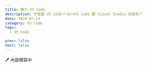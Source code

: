 ```yaml
---
title: 簡介 VS Code
description: 什麼是 VS Code？<br>VS Code 跟 Visual Studio 的差別？
date: 2024-07-13
category: VS Code
tags:
  - VS Code

prev: false
next: false
---
```


🖊️ 內容撰寫中
